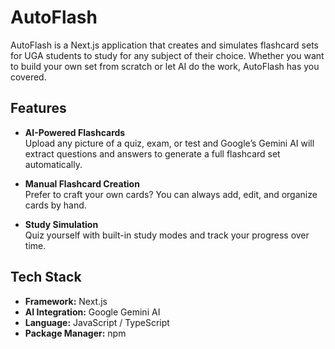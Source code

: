 # AutoFlash

AutoFlash is a Next.js application that creates and simulates flashcard sets for UGA students to study for any subject of their choice. Whether you want to build your own set from scratch or let AI do the work, AutoFlash has you covered.

## Features

- **AI-Powered Flashcards**  
  Upload any picture of a quiz, exam, or test and Google’s Gemini AI will extract questions and answers to generate a full flashcard set automatically.

- **Manual Flashcard Creation**  
  Prefer to craft your own cards? You can always add, edit, and organize cards by hand.

- **Study Simulation**  
  Quiz yourself with built-in study modes and track your progress over time.

## Tech Stack

- **Framework:** Next.js  
- **AI Integration:** Google Gemini AI  
- **Language:** JavaScript / TypeScript  
- **Package Manager:** npm
